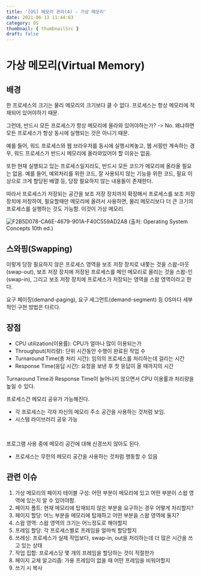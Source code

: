 ```yaml
---
title: '[OS] 메모리 관리(4) - 가상 메모리'
date: 2021-06-13 11:44:63
category: OS
thumbnail: { thumbnailSrc }
draft: false
---
```


# 가상 메모리(Virtual Memory)

## 배경

한 프로세스의 크기는 물리 메모리의 크기보다 클 수 없다. 프로세스는 항상 메모리에 적재되어 있어야하기 때문.

그런데, 반드시 모든 프로세스가 항상 메모리에 올라와 있어야하는가? -> No. 왜냐하면 모든 프로세스가 항상 동시에 실행되는 것은 아니기 때문.

예를 들어, 워드 프로세스와 웹 브라우저를 동시에 실행시켜놓고, 웹 서핑만 계속하는 경우, 워드 프로세스가 반드시 메모리에 올라와있어야 할 이유는 없음.

또한 현재 실행되고 있는 프로세스일지라도, 반드시 모든 코드가 메모리에 올라올 필요는 없음. 
예를 들어, 예외처리를 위한 코드, 잘 사용되지 않는 기능을 위한 코드, 필요 이상으로 크게 할당된 배열 등, 당장 필요하지 않는 내용들이 존재한다.

따라서 프로세스가 저장되는 공간을 보조 저장 장치까지 확장해서 프로세스를 보조 저장 장치에 저장하여, 필요할때만 메모리에 올려서 사용하면,
물리 메모리보다 더 큰 크기의 프로세스를 실행하는 것도 가능함. 이것이 가상 메모리.

![F2B5D078-CA6E-4679-901A-F40C559AD2A8](https://user-images.githubusercontent.com/63030569/121806686-d621ec80-cc8b-11eb-97bb-1ac1188db51d.png)
(출처: Operating System Concepts 10th ed.)

## 스와핑(Swapping)

이렇게 당장 필요하지 않은 프로세스 영역을 보조 저장 장치로 내쫓는 것을 스왑-아웃(swap-out), 보조 저장 장치에 저장된 프로세스를
메인 메모리로 올리는 것을 스왑-인(swap-in), 그리고 보조 저장 장치에 프로세스가 저장되는 영역을 스왑 영역이라고 한다.

요구 페이징(demand-paging), 요구 세그먼트(demand-segment) 등 OS마다 세부적인 구현 방법은 다르다.

## 장점

* CPU utilization(이용률): CPU가 얼마나 많이 이용되는가
* Throughput(처리량): 단위 시간동안 수행이 완료된 작업 수
* Turnaround Time(총 처리 시간): 임의의 프로세스를 처리하는데 걸리는 시간
* Response Time(응답 시간): 요청을 보낸 후 첫 응답이 올 때까지의 시간

Turnaround Time과 Response Time이 늘어나지 않으면서 CPU 이용률과 처리량을 높일 수 있다.

프로세스간 메모리 공유가 가능해진다.

* 각 프로세스는 각자 자신의 메모리 주소 공간을 사용하는 것처럼 보임.
* 시스템 라이브러리 공유 가능

<br>

프로그램 사용 중에 메모리 공간에 대해 신경쓰지 않아도 된다.

* 프로세스는 무한의 메모리 공간을 사용하는 것처럼 행동할 수 있음

## 관련 이슈

1. 가상 메모리의 페이지 테이블 구성: 어떤 부분이 메모리에 있고 어떤 부분이 스왑 영역에 있는지 알 수 있어야함.
2. 페이지 폴트: 현재 메모리에 탑재되지 않은 부분을 요구하는 경우 어떻게 처리할지?
3. 페이지 할당: 어느 부분을 메모리에 탑재하고 어떤 부분을 스왑 영역에 둘지?
4. 스왑 영역: 스왑 영역의 크기는 어느정도로 해야할지
5. 프레임 할당: 각 프로세스별로 프레임을 얼마씩 할당할지
6. 쓰레싱: 프로세스가 실제 작업보다, swap-in, out을 처리하는데 더 많은 시간을 쓰고 있는 상태
7. 작업 집합: 프로세스당 몇 개의 프레임을 할당하는 것이 적절한가
8. 페이지 교체 알고리즘: 가용 프레임이 없을 때 어떤 프레임을 비워야할지
9. 쓰기 시 복사

